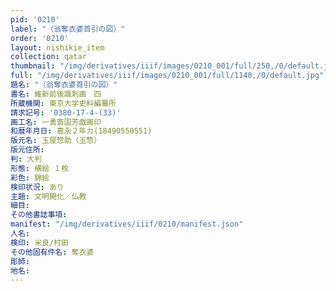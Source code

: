 ```yaml
---
pid: '0210'
label: "（翁奪衣婆首引の図）"
order: '0210'
layout: nishikie_item
collection: qatar
thumbnail: "/img/derivatives/iiif/images/0210_001/full/250,/0/default.jpg"
full: "/img/derivatives/iiif/images/0210_001/full/1140,/0/default.jpg"
題名: "（翁奪衣婆首引の図）"
書名: 維新前後諷刺画　四
所蔵機関: 東京大学史料編纂所
請求記号: '0380-17-4-(33)'
画工名: 一勇斎国芳戯画印
和暦年月日: 嘉永２年カ(18490550551)
版元名: 玉屋惣助（玉惣）
版元住所: 
判: 大判
形態: 横絵 １枚
彩色: 錦絵
検印状況: あり
主題: 文明開化／仏教
細目: 
その他書誌事項: 
manifest: "/img/derivatives/iiif/0210/manifest.json"
人名: 
検印: 米良/村田
その他固有件名: 奪衣婆
彫師: 
地名: 
---
```

